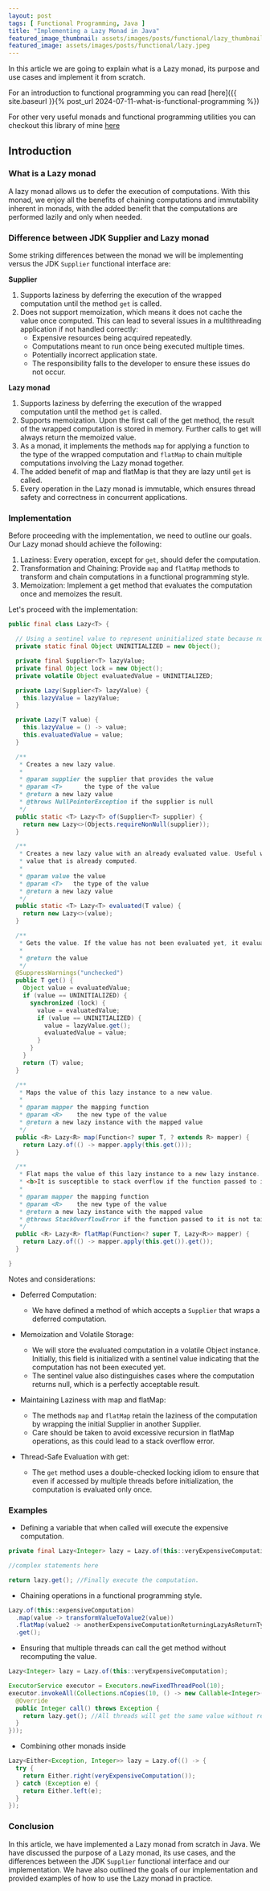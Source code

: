 ```yaml
---
layout: post
tags: [ Functional Programming, Java ]
title: "Implementing a Lazy Monad in Java"
featured_image_thumbnail: assets/images/posts/functional/lazy_thumbnail.jpeg
featured_image: assets/images/posts/functional/lazy.jpeg
---
```


In this article we are going to explain what is a Lazy monad, its purpose and use cases and implement it from scratch.

<!--more-->

For an introduction to functional programming you can read [here]({{ site.baseurl }}{% post_url
2024-07-11-what-is-functional-programming %})

For other very useful monads and functional programming utilities you can checkout this library of mine [here](https://github.com/VassilisSoum/FunctionalUtils)

## Introduction

### What is a Lazy monad

A lazy monad allows us to defer the execution of computations. With this monad, we enjoy all the benefits of chaining
computations and immutability inherent in monads, with the added benefit that the computations are performed lazily and
only when needed.

### Difference between JDK Supplier and Lazy monad

Some striking differences between the monad we will be implementing versus the JDK `Supplier` functional interface are:

**Supplier**

1. Supports laziness by deferring the execution of the wrapped computation until the method `get` is called.
2. Does not support memoization, which means it does not cache the value once computed. This can lead to several issues in a multithreading application if not handled correctly:
    * Expensive resources being acquired repeatedly.
    * Computations meant to run once being executed multiple times.
    * Potentially incorrect application state.
    * The responsibility falls to the developer to ensure these issues do not occur.

**Lazy monad**

1. Supports laziness by deferring the execution of the wrapped computation until the method `get` is called.
2. Supports memoization. Upon the first call of the get method, the result of the wrapped computation is stored in memory. Further calls to get will always return the memoized value.
3. As a monad, it implements the methods `map` for applying a function to the type of the wrapped computation and `flatMap` to chain multiple computations involving the Lazy monad together.
4. The added benefit of map and flatMap is that they are lazy until `get` is called.
5. Every operation in the Lazy monad is immutable, which ensures thread safety and correctness in concurrent applications.

### Implementation

Before proceeding with the implementation, we need to outline our goals. Our Lazy monad should achieve the following:

1. Laziness: Every operation, except for `get`, should defer the computation.
2. Transformation and Chaining: Provide `map` and `flatMap` methods to transform and chain computations in a functional programming style.
3. Memoization: Implement a get method that evaluates the computation once and memoizes the result.

Let's proceed with the implementation:

```java
public final class Lazy<T> {

  // Using a sentinel value to represent uninitialized state because null is a valid value.
  private static final Object UNINITIALIZED = new Object();

  private final Supplier<T> lazyValue;
  private final Object lock = new Object();
  private volatile Object evaluatedValue = UNINITIALIZED;

  private Lazy(Supplier<T> lazyValue) {
    this.lazyValue = lazyValue;
  }

  private Lazy(T value) {
    this.lazyValue = () -> value;
    this.evaluatedValue = value;
  }

  /**
   * Creates a new lazy value.
   *
   * @param supplier the supplier that provides the value
   * @param <T>      the type of the value
   * @return a new lazy value
   * @throws NullPointerException if the supplier is null
   */
  public static <T> Lazy<T> of(Supplier<T> supplier) {
    return new Lazy<>(Objects.requireNonNull(supplier));
  }

  /**
   * Creates a new lazy value with an already evaluated value. Useful when you want to memoize a
   * value that is already computed.
   *
   * @param value the value
   * @param <T>   the type of the value
   * @return a new lazy value
   */
  public static <T> Lazy<T> evaluated(T value) {
    return new Lazy<>(value);
  }

  /**
   * Gets the value. If the value has not been evaluated yet, it evaluates it and caches it.
   *
   * @return the value
   */
  @SuppressWarnings("unchecked")
  public T get() {
    Object value = evaluatedValue;
    if (value == UNINITIALIZED) {
      synchronized (lock) {
        value = evaluatedValue;
        if (value == UNINITIALIZED) {
          value = lazyValue.get();
          evaluatedValue = value;
        }
      }
    }
    return (T) value;
  }

  /**
   * Maps the value of this lazy instance to a new value.
   *
   * @param mapper the mapping function
   * @param <R>    the new type of the value
   * @return a new lazy instance with the mapped value
   */
  public <R> Lazy<R> map(Function<? super T, ? extends R> mapper) {
    return Lazy.of(() -> mapper.apply(this.get()));
  }

  /**
   * Flat maps the value of this lazy instance to a new lazy instance.
   * <b>It is susceptible to stack overflow if the function passed to it is not tail recursive.</b>
   *
   * @param mapper the mapping function
   * @param <R>    the new type of the value
   * @return a new lazy instance with the mapped value
   * @throws StackOverflowError if the function passed to it is not tail recursive
   */
  public <R> Lazy<R> flatMap(Function<? super T, Lazy<R>> mapper) {
    return Lazy.of(() -> mapper.apply(this.get()).get());
  }

}
```

Notes and considerations:

* Deferred Computation:
  - We have defined a method of which accepts a `Supplier` that wraps a deferred computation.

* Memoization and Volatile Storage:
  - We will store the evaluated computation in a volatile Object instance. Initially, this field is initialized with a sentinel value indicating that the computation has not been executed yet.
  - The sentinel value also distinguishes cases where the computation returns null, which is a perfectly acceptable result.

* Maintaining Laziness with map and flatMap:
  - The methods `map` and `flatMap` retain the laziness of the computation by wrapping the initial Supplier in another Supplier.
  - Care should be taken to avoid excessive recursion in flatMap operations, as this could lead to a stack overflow error.

* Thread-Safe Evaluation with get:
  - The `get` method uses a double-checked locking idiom to ensure that even if accessed by multiple threads before initialization, the computation is evaluated only once.

### Examples

* Defining a variable that when called will execute the expensive computation.

```java 
private final Lazy<Integer> lazy = Lazy.of(this::veryExpensiveComputation);

//complex statements here

return lazy.get(); //Finally execute the computation.
```

* Chaining operations in a functional programming style.

```java
Lazy.of(this::expensiveComputation)
  .map(value -> transformValueToValue2(value))
  .flatMap(value2 -> anotherExpensiveComputationReturningLazyAsReturnType)
  .get();

```

* Ensuring that multiple threads can call the get method without recomputing the value.

```java
Lazy<Integer> lazy = Lazy.of(this::veryExpensiveComputation);

ExecutorService executor = Executors.newFixedThreadPool(10);
executor.invokeAll(Collections.nCopies(10, () -> new Callable<Integer>() {
  @Override
  public Integer call() throws Exception {
    return lazy.get(); //All threads will get the same value without recomputation.
  }
}));
```

* Combining other monads inside

```java
Lazy<Either<Exception, Integer>> lazy = Lazy.of(() -> {
  try {
    return Either.right(veryExpensiveComputation());
  } catch (Exception e) {
    return Either.left(e);
  }
});
```

### Conclusion

In this article, we have implemented a Lazy monad from scratch in Java. 
We have discussed the purpose of a Lazy monad, its use cases, and the differences between the JDK `Supplier` 
functional interface and our implementation. We have also outlined the goals of our implementation and provided examples 
of how to use the Lazy monad in practice.
